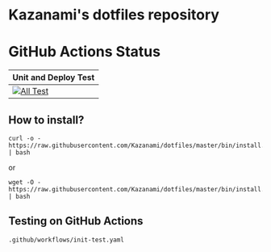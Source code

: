 # Kazanami's dotfiles repository  

# GitHub Actions Status
|Unit and Deploy Test|
|---------|
|[![All Test](https://github.com/Kazanami/dotfiles/workflows/All%20Test/badge.svg?branch=master)](https://github.com/Kazanami/dotfiles/actions?query=workflow%3A%22Unit+Test%22)|

## How to install?
```
curl -o - https://raw.githubusercontent.com/Kazanami/dotfiles/master/bin/install.sh | bash
```
or
```
wget -O - https://raw.githubusercontent.com/Kazanami/dotfiles/master/bin/install.sh | bash
```

## Testing on GitHub Actions
```
.github/workflows/init-test.yaml
```
